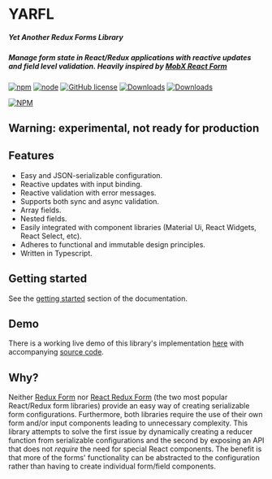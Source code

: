 # YARFL

##### Yet Another Redux Forms Library

##### Manage form state in React/Redux applications with reactive updates and field level validation. Heavily inspired by [MobX React Form](https://github.com/foxhound87/mobx-react-form)

[![npm](https://img.shields.io/npm/v/yarfl.svg)]()
[![node](https://img.shields.io/node/v/yarfl.svg)]()
[![GitHub license](https://img.shields.io/github/license/axelyung/yarfl.svg)]()
[![Downloads](https://img.shields.io/npm/dt/yarfl.svg)]()
[![Downloads](https://img.shields.io/npm/dm/yarfl.svg)]()

[![NPM](https://nodei.co/npm/yarfl.png?downloads=true&downloadRank=true&stars=true)](https://nodei.co/npm/yarfl/)

## Warning: experimental, not ready for production

## Features

- Easy and JSON-serializable configuration.
- Reactive updates with input binding.
- Reactive validation with error messages.
- Supports both sync and async validation.
- Array fields.
- Nested fields.
- Easily integrated with component libraries (Material Ui, React Widgets, React Select, etc).
- Adheres to functional and immutable design principles.
- Written in Typescript.

## Getting started

See the [getting started](https://axelyung.github.io/yarfl/getting-started.html) section of the documentation.

## Demo

There is a working live demo of this library's implementation [here](https://axelyung.github.io/yarfl-examples) with accompanying [source code](https://github.com/axelyung/yarfl-examples).

## Why?

Neither [Redux Form](https://github.com/erikras/redux-form) nor [React Redux Form](https://github.com/davidkpiano/react-redux-form) (the two most popular React/Redux form libraries) provide an easy way of creating serializable form configurations. Furthermore, both libraries require the use of their own form and/or input components leading to unnecessary complexity. This library attempts to solve the first issue by dynamically creating a reducer function from serializable configurations and the second by exposing an API that does not *require* the need for special React components. The benefit is that more of the forms' functionality can be abstracted to the configuration rather than having to create individual form/field components.
